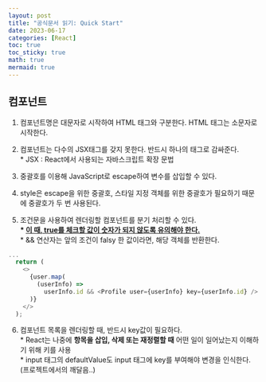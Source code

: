 ```yaml
---
layout: post
title: "공식문서 읽기: Quick Start"
date: 2023-06-17
categories: [React]
toc: true
toc_sticky: true
math: true
mermaid: true
---
```


## **컴포넌트**

1. 컴포넌트명은 대문자로 시작하여 HTML 태그와 구분한다. HTML 태그는 소문자로 시작한다.

2. 컴포넌트는 다수의 JSX태그를 갖지 못한다. 반드시 하나의 태그로 감싸준다.  
   \* JSX : React에서 사용되는 자바스크립트 확장 문법

3. 중괄호를 이용해 JavaScript로 escape하여 변수를 삽입할 수 있다.

4. style은 escape을 위한 중괄호, 스타일 지정 객체를 위한 중괄호가 필요하기 때문에 중괄호가 두 번 사용된다.

5. 조건문을 사용하여 렌더링할 컴포넌트를 분기 처리할 수 있다.  
   **\* [이 때, true를 체크할 값이 숫자가 되지 않도록 유의해야 한다.](https://react-ko.dev/learn/conditional-rendering)**  
    \* && 연산자는 앞의 조건이 falsy 한 값이라면, 해당 객체를 반환한다.

```JavaScript
...
  return (
    <>
      {user.map(
        (userInfo) =>
          userInfo.id && <Profile user={userInfo} key={userInfo.id} />
      )}
    </>
  );
```

6. 컴포넌트 목록을 렌더링할 때, 반드시 key값이 필요하다.  
   \* React는 나중에 **항목을 삽입, 삭제 또는 재정렬할 때** 어떤 일이 일어났는지 이해하기 위해 키를 사용  
   \* input 태그의 defaultValue도 input 태그에 key를 부여해야 변경을 인식한다. (프로젝트에서의 깨달음..)
